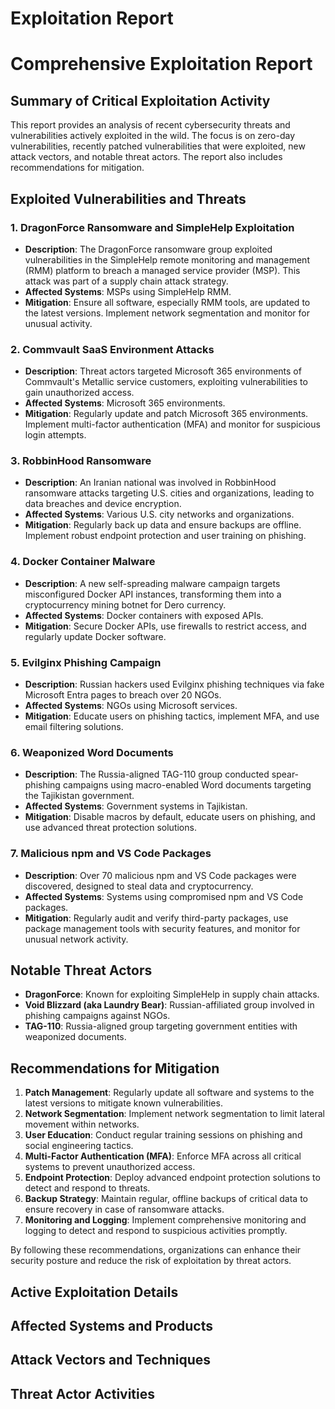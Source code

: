 # Exploitation Report

# Comprehensive Exploitation Report

## Summary of Critical Exploitation Activity

This report provides an analysis of recent cybersecurity threats and vulnerabilities actively exploited in the wild. The focus is on zero-day vulnerabilities, recently patched vulnerabilities that were exploited, new attack vectors, and notable threat actors. The report also includes recommendations for mitigation.

## Exploited Vulnerabilities and Threats

### 1. DragonForce Ransomware and SimpleHelp Exploitation
- **Description**: The DragonForce ransomware group exploited vulnerabilities in the SimpleHelp remote monitoring and management (RMM) platform to breach a managed service provider (MSP). This attack was part of a supply chain attack strategy.
- **Affected Systems**: MSPs using SimpleHelp RMM.
- **Mitigation**: Ensure all software, especially RMM tools, are updated to the latest versions. Implement network segmentation and monitor for unusual activity.

### 2. Commvault SaaS Environment Attacks
- **Description**: Threat actors targeted Microsoft 365 environments of Commvault's Metallic service customers, exploiting vulnerabilities to gain unauthorized access.
- **Affected Systems**: Microsoft 365 environments.
- **Mitigation**: Regularly update and patch Microsoft 365 environments. Implement multi-factor authentication (MFA) and monitor for suspicious login attempts.

### 3. RobbinHood Ransomware
- **Description**: An Iranian national was involved in RobbinHood ransomware attacks targeting U.S. cities and organizations, leading to data breaches and device encryption.
- **Affected Systems**: Various U.S. city networks and organizations.
- **Mitigation**: Regularly back up data and ensure backups are offline. Implement robust endpoint protection and user training on phishing.

### 4. Docker Container Malware
- **Description**: A new self-spreading malware campaign targets misconfigured Docker API instances, transforming them into a cryptocurrency mining botnet for Dero currency.
- **Affected Systems**: Docker containers with exposed APIs.
- **Mitigation**: Secure Docker APIs, use firewalls to restrict access, and regularly update Docker software.

### 5. Evilginx Phishing Campaign
- **Description**: Russian hackers used Evilginx phishing techniques via fake Microsoft Entra pages to breach over 20 NGOs.
- **Affected Systems**: NGOs using Microsoft services.
- **Mitigation**: Educate users on phishing tactics, implement MFA, and use email filtering solutions.

### 6. Weaponized Word Documents
- **Description**: The Russia-aligned TAG-110 group conducted spear-phishing campaigns using macro-enabled Word documents targeting the Tajikistan government.
- **Affected Systems**: Government systems in Tajikistan.
- **Mitigation**: Disable macros by default, educate users on phishing, and use advanced threat protection solutions.

### 7. Malicious npm and VS Code Packages
- **Description**: Over 70 malicious npm and VS Code packages were discovered, designed to steal data and cryptocurrency.
- **Affected Systems**: Systems using compromised npm and VS Code packages.
- **Mitigation**: Regularly audit and verify third-party packages, use package management tools with security features, and monitor for unusual network activity.

## Notable Threat Actors

- **DragonForce**: Known for exploiting SimpleHelp in supply chain attacks.
- **Void Blizzard (aka Laundry Bear)**: Russian-affiliated group involved in phishing campaigns against NGOs.
- **TAG-110**: Russia-aligned group targeting government entities with weaponized documents.

## Recommendations for Mitigation

1. **Patch Management**: Regularly update all software and systems to the latest versions to mitigate known vulnerabilities.
2. **Network Segmentation**: Implement network segmentation to limit lateral movement within networks.
3. **User Education**: Conduct regular training sessions on phishing and social engineering tactics.
4. **Multi-Factor Authentication (MFA)**: Enforce MFA across all critical systems to prevent unauthorized access.
5. **Endpoint Protection**: Deploy advanced endpoint protection solutions to detect and respond to threats.
6. **Backup Strategy**: Maintain regular, offline backups of critical data to ensure recovery in case of ransomware attacks.
7. **Monitoring and Logging**: Implement comprehensive monitoring and logging to detect and respond to suspicious activities promptly.

By following these recommendations, organizations can enhance their security posture and reduce the risk of exploitation by threat actors.

## Active Exploitation Details



## Affected Systems and Products



## Attack Vectors and Techniques



## Threat Actor Activities

 